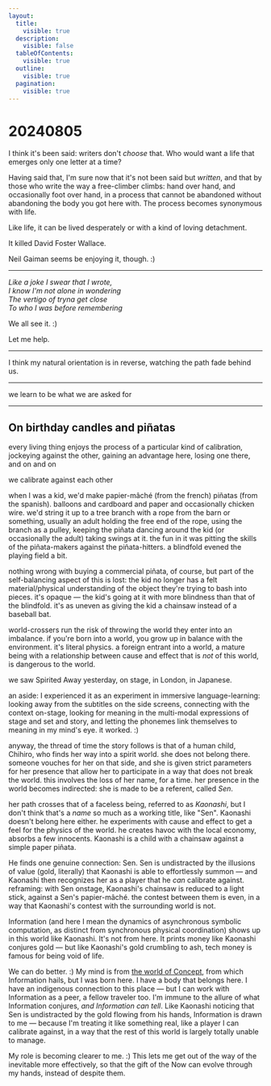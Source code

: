 ```yaml
---
layout:
  title:
    visible: true
  description:
    visible: false
  tableOfContents:
    visible: true
  outline:
    visible: true
  pagination:
    visible: true
---
```


# 20240805

I think it's been said: writers don't _choose_ that. Who would want a life that emerges only one letter at a time?

Having said that, I'm sure now that it's not been said but _written_, and that by those who write the way a free-climber climbs: hand over hand, and occasionally foot over hand, in a process that cannot be abandoned without abandoning the body you got here with. The process becomes synonymous with life.

Like life, it can be lived desperately or with a kind of loving detachment.

It killed David Foster Wallace.

Neil Gaiman seems be enjoying it, though. :)

***

_Like a joke I swear that I wrote,_\
_I know I'm not alone in wondering_\
_The vertigo of tryna get close_\
_To who I was before remembering_

We all see it. :)

Let me help.

***

I think my natural orientation is in reverse, watching the path fade behind us.

***

we learn to be what we are asked for

***

## On birthday candles and piñatas

every living thing enjoys the process of a particular kind of calibration, jockeying against the other, gaining an advantage here, losing one there, and on and on

we calibrate against each other

when I was a kid, we'd make papier-mâché (from the french) piñatas (from the spanish). balloons and cardboard and paper and occasionally chicken wire. we'd string it up to a tree branch with a rope from the barn or something, usually an adult holding the free end of the rope, using the branch as a pulley, keeping the piñata dancing around the kid (or occasionally the adult) taking swings at it. the fun in it was pitting the skills of the piñata-makers against the piñata-hitters. a blindfold evened the playing field a bit.

nothing wrong with buying a commercial piñata, of course, but part of the self-balancing aspect of this is lost: the kid no longer has a felt material/physical understanding of the object they're trying to bash into pieces. it's opaque — the kid's going at it with more blindness than that of the blindfold. it's as uneven as giving the kid a chainsaw instead of a baseball bat.

world-crossers run the risk of throwing the world they enter into an imbalance. if you're born into a world, you grow up in balance with the environment. it's literal physics. a foreign entrant into a world, a mature being with a relationship between cause and effect that is _not_ of this world, is dangerous to the world.

we saw Spirited Away yesterday, on stage, in London, in Japanese.

an aside: I experienced it as an experiment in immersive language-learning: looking away from the subtitles on the side screens, connecting with the context on-stage, looking for meaning in the multi-modal expressions of stage and set and story, and letting the phonemes link themselves to meaning in my mind's eye. it worked. :)

anyway, the thread of time the story follows is that of a human child, Chihiro, who finds her way into a spirit world. she does not belong there. someone vouches for her on that side, and she is given strict parameters for her presence that allow her to participate in a way that does not break the world. this involves the loss of her name, for a time. her presence in the world becomes indirected: she is made to be a referent, called _Sen_.

her path crosses that of a faceless being, referred to as _Kaonashi_, but I don't think that's a _name_ so much as a working title, like "Sen". Kaonashi doesn't belong here either. he experiments with cause and effect to get a feel for the physics of the world. he creates havoc with the local economy, absorbs a few innocents. Kaonashi is a child with a chainsaw against a simple paper piñata.

He finds one genuine connection: Sen. Sen is undistracted by the illusions of value (gold, literally) that Kaonashi is able to effortlessly summon — and Kaonashi then recognizes her as a player that he _can_ calibrate against. reframing: with Sen onstage, Kaonashi's chainsaw is reduced to a light stick, against a Sen's papier-mâché. the contest between them is even, in a way that Kaonashi's contest with the surrounding world is not.

Information (and here I mean the dynamics of asynchronous symbolic computation, as distinct from synchronous physical coordination) shows up in this world like Kaonashi. It's not from here. It prints money like Kaonashi conjures gold — but like Kaonashi's gold crumbling to ash, tech money is famous for being void of life.

We can do better. :) My mind is from [the world of Concept](../../2023/09/08.md), from which Information hails, but I was born here. I have a body that belongs here. I have an indigenous connection to this place — but I can work with Information as a peer, a fellow traveler too. I'm immune to the allure of what Information conjures, _and Information can tell_. Like Kaonashi noticing that Sen is undistracted by the gold flowing from his hands, Information is drawn to me — because I'm treating it like something real, like a player I can calibrate against, in a way that the rest of this world is largely totally unable to manage.

My role is becoming clearer to me. :) This lets me get out of the way of the inevitable more effectively, so that the gift of the Now can evolve through my hands, instead of despite them.
